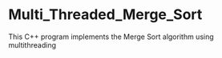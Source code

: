 # Multi_Threaded_Merge_Sort
This C++ program implements the Merge Sort algorithm using multithreading
